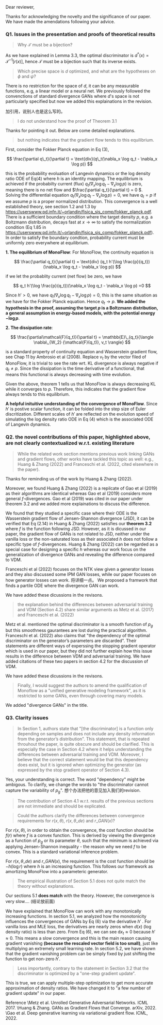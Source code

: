 Dear reviewer,

Thanks for acknowledging the novelty and the significance of our paper. We have made the amendations following your advice. 

### Q1. Issues in the presentation and proofs of theoretical results
>Why $\mathcal{T}$ must be a bijection?

As we have explained in Lemma 3.3, the optimal discriminator is $d^\ast(x) = \mathcal{T}^{-1}[r(x)]$, hence $\mathcal{T}$ must be a bijection such that its 
inverse exists.

>Which precise space is $d$ optimized, and what are the hypotheses on $\phi$ and $\psi$?

There is no restriction for the space of $d$, it can be any measurable functions, 
e.g, a linear model or a neural net. We previously followed the convenctions of standard divergence GANs where $d$'s space is not particularly specified 
but now we added this explainations in the revision. 

加引用，说别人也是这么写的。

>I do not understand how the proof of Theorem 3.1

Thanks for pointing it out. Below are come detailed explanations. 

> but nothing indicates that the gradient flow tends to this equilibrium.

First, consider the Fokker Planck equation in Eq (3),

$$
\frac{\partial q\_t}{\partial t} = \text{div}(q\_t(\nabla_x \log q_t - \nabla_x \log p)) 
$$

this is the probability evoluation of Langevin dynamics or the log density ratio ODE of Eq(4) where $h$ is an identity mapping. 
The equilibrium is achieved if the probabilty current (flux) $q_t(\nabla_x \log q_t - \nabla_x \log p)$ is zero, 
meaning there is no net flow and $\frac{\partial q_t}{\partial t} = 0 $. Solving the differential equation $q_t(\nabla_x \log q_t - \nabla_x \log p)=0$, 
we have $q_t=p$ if we assume $p$ is a proper normalized distribution. This convergence is a well established theory, see section 1.2 and 1.3 by https://userswww.pd.infn.it/~orlandin/fisica_sis_comp/fokker_planck.pdf. There is a sufficient boundary condition where the target density $p$, e.g. a Boltzmann distribution,  decays fast at $x \to \infty$ to satisfy the normalization condition (Eq 1.85 in https://userswww.pd.infn.it/~orlandin/fisica_sis_comp/fokker_planck.pdf). In order to satisfy the boundary condtion, probability current must be uniformly zero everywhere at equilibrium. 

**1. The equilibrium of MonoFlow**:
For MonoFlow, the continuity equation is 

$$
\frac{\partial q_t}{\partial t} = \text{div} (q_t h'(\log \frac{p}{q_t})(\nabla_x \log q_t - \nabla_x \log p))
$$

if we let the probablity current (net flow) be zero, we have 

$$
q_t h'(\log \frac{p}{q_t})(\nabla_x \log q_t - \nabla_x \log p) =0
$$

Since $h' > 0$, we have $q_t (\nabla_x \log q_t - \nabla_x \log p) =0$, this is the same situation as we have for the Fokker Planck equation. 
Hence $q_t \to p$.
**We added the hypothesis in the proof, assuming the target $p$ is a Boltzmann distribution, a general assumption in energy-based models, with the potential energy $-\log p$**.

**2. The dissipation rate**:

$$
\frac{\partial\mathcal{F}(q_t)}{\partial t} = \mathbb{E}\_{q_t}{\langle \nabla\_{W_2} {\mathcal{F}(q_t)}, v_t \rangle}
$$

is a standard property of continuity equation and Wasserstein gradient flow, see Chap 11 by Ambrosio et al (2008). Replace $v_t$ by the vector filed of MonoFlow, it is trivial to see the rate wrt. KL divergence is always negative if $q_t \neq p$. Since the dissipation is the time derivative of a functional, that means this functional is always decreasing with time evolution. 

Given the above, theorem 1 tells us that MonoFlow is always decreasing KL while it converges to $p$. Therefore, this indicates that the gradient flow always tends to this equilibrium. 

**A helpful inituitive understanding of the convergence of MonoFlow**.
Since $h'$ is postive scalar function, it can be folded into the step size of Euler discritization. Different scales of $h'$ are reflected on the evolution speed of simulating the log density ratio ODE in Eq (4) which is the associated ODE of Langevin dynamics.


### Q2. the novel contributions of this paper, highlighted above, are not clearly contextualized w.r.t. existing literature
>While the related work section mentions previous work linking GANs and gradient flows, other works have tackled this topic as well: e.g., Huang & Zhang (2022) and Franceschi et al. (2022, cited elsewhere in the paper).

Thanks for reminding us of the work by Huang & Zhang (2022). 

Moreover, we found 
Huang & Zhang (2022) is a repilcate of Gao et al (2019) as their algorithms are identical whereas Gao et al (2019) considers more general $f$-divergences. Gao et al (2019) was cited in our paper under theorem 3.2 and we added more explainations to discuss the difference.

We found that they studied a specific case where their ODE is the Wasserstein gradient flow of Jensen-Shannon divergence (JSD), it can be verified that Eq (2.14) in Huang & Zhang (2022) satisfies our **theorem 3.2** where $f$ is the function following JSD. However, as it is dicussed in our paper, the gradient flow of GANs is not related to JSD, neither under the vanilla loss or the non-saturated loss as their associated $h$ does not follow a specific type of $f$-divergences. Huang & Zhang (2022) can be regarded as a special case for designing a specific $h$ whereas our work focus on the generalization of divergence GANs and revealing the difference compared to VDM. 

Franceschi et al (2022) focuses on the NTK view given a generator losses and they also discussed some IPM GAN losses, while our paper focuses on how generator losses can work. 将详细一点。 We proposed a framwork that finds a partile ODE where the divergence GAN can work. 

We have added these dicussions in the revisons. 

>the explanation behind the differences between adversarial training and VDM (Section 4.2) share similar arguments as Metz et al. (2017) and Franceschi et al. (2022)

Metz et al. mentioned the optimal discriminator is a smooth function of $p_g$ but this smoothness gaurantees are lost during the practical algorithm. Franceschi et al. (2022) also claims that "the dependency of the optimal discriminator on the generator’s parameters are discarded". Their statements are different ways of experssing the stopping gradient operator which is used in our paper, but they did not further explain how this issue results in the difference between VDM and adversarial training. We have added citations of these two papers in section 4.2 for the discussion of VDM. 

We have added these dicussions in the revisons. 

>Finally, I would suggest the authors to amend the qualification of Monoflow as a "unified generative modeling framework", as it is restricted to some GANs, even through covering many models.

We added "divergence GANs" in the title.

### Q3. Clarity issues

>In Section 1, authors state that "[the discriminator] is a function only depending on samples  and does not include any density information from the generator’s distribution". This statement, that is repeated throuhout the paper, is quite obscure and should be clarified. This is especially the case in Section 4.2 where it helps understanding the differences between adversarial training and VDM. Moreover, I believe that the correct statement would be that this dependency does exist, but it is ignored when optimizing the generator (as expressed by the stop gradient operator of Section 4.3). 

Yes, your understanding is correct. The word "dependency" might be ambigous. To clarify, we change the words to "the discriminator cannot capture the variability of $p_g$". 想个办法把他的意见加入我们的revision. 

>The contribution of Section 4.1 w.r.t. results of the previous sections are not immediate and should be explicated.


>Could the authors clarify the differences between convergence requirements for $r(x , \theta)$,  $r(x , \theta\_{de})$ and $r\_{GAN}(x)$?

For $r(x , \theta)$, in order to obtain the convergence, the cost function should be $f(r)$ where $f$ is a convex function. This is derived by viewing the divergence as a function of $p_g$ or its parameter $\theta$, such that the minimum is achieved via applying Jensen-Shannon inequality - the reason why we need $f$ to be convex. This is a standard variational inference problem.

For $r(x , \theta\_{de})$ and $r\_{GAN}(x)$, the requirement is the cost function should be $-h(\log r)$ where $h$ is an increasing function. This follows our framework as amortizing MonoFlow into a parameteric generator.

>The empirical illustration of Section 5.1 does not quite match the theory without explanations.

Our sections 5.1 **does match** with the theory. 
However, the convergence is very slow.... (结论放前面)

We have explained that MonoFlow can work with any monotonically increasing functions. In section 5.1, 
we analyzed how the monotonicity influences the convergences of GANs by Eq (6) via the derivative $h'$ . For vanilla loss and MLE loss, the derivatives are nearly zeros when $d(x)$ (log density ratio) is less than zero. From Eq (6), we can see $\mathrm{d}x_t \approx 0$ because $h'\approx 0$. This means a slow convergence and this is the main reason causing gradient vanishing **(because the rescaled vector field is too small)**, just like multiplying an extremely small learning rate. In section 5.2, we have shown that the gradient vanishing problem can be simply fixed by just shifting the function to get non-zero $h'$.

>Less importantly, contrary to the statement in Section 3.2 that the discriminator is optimized by a "one-step gradient update".

This is true, we can apply multiple-step optimization to get more accurate approximation of density ratios. We have changed it to "a few number of gradient update" in our paper.

Reference 
\Metz et al. Unrolled Generative Adversarial Networks. ICML 2017.
\Huang & Zhang. GANs as Gradient Flows that Converge. arXiv, 2022.
\Gao et al. Deep generative learning via variational gradient flow. ICML, 2022.

